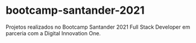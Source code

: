 # bootcamp-santander-2021
Projetos realizados no Bootcamp Santander 2021 Full Stack Developer em parceria com a Digital Innovation One.
